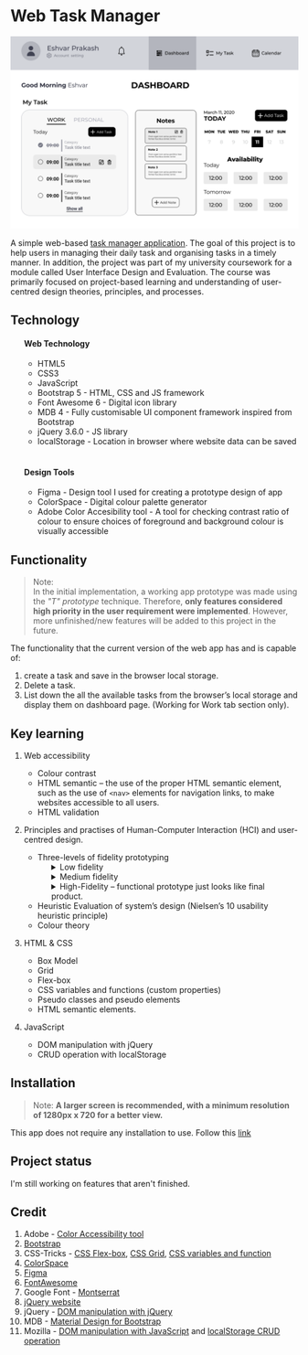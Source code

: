 


# Web Task Manager
<picture>
  <source media="(prefers-color-scheme: light)" srcset="https://github.com/Esh07/web-task-manager/blob/main/assests/img/homepage.png?raw=true">
  <img alt="an image of task manager homepage" src="https://github.com/Esh07/web-task-manager/blob/main/assests/img/homepage.png?raw=true">
</picture>

A simple web-based [task manager application](https://esh07.github.io/web-task-manager). The goal of this project is to help users in managing their daily task and organising tasks in a timely manner. In addition, the project was part of my university coursework for a module called User Interface Design and Evaluation. The course was primarily focused on project-based learning and understanding of user-centred design theories, principles, and processes.

## Technology

  <ul type="none">
    <li> <h4>Web Technology </h4> </li>
      <ul type="circle">
        <li> HTML5</li>
        <li> CSS3 </li>
        <li>JavaScript </li>
        <li> Bootstrap 5 - HTML, CSS and JS framework </li>
        <li>Font Awesome 6 - Digital icon library</li>
        <li>MDB 4 - Fully customisable UI component framework inspired from Bootstrap</li>
   	    <li> jQuery 3.6.0 - JS library</li>
        <li>localStorage - Location in browser where website data can be saved</li>
      </ul><br />
    <li><h4> Design Tools</strong> </h4>
    <ul type="circle">
      <li> Figma - Design tool I used for creating a prototype design of app </li>
      <li>ColorSpace - Digital colour palette generator </li>
      <li>Adobe Color Accesibility tool - A tool for checking contrast ratio of colour to ensure choices of foreground and background colour is visually accessible </li>
     </ul>
    </ul>
     
 ## Functionality 
> Note: </br>
> In the initial implementation, a working app prototype was made using the _"T" prototype_ technique. Therefore, **only features considered high priority in the user requirement were implemented**. However, more unfinished/new features will be added to this project in the future.

The functionality that the current version of the web app has and is capable of:

1. create a task and save in the browser local storage.
2. Delete a task.
3. List down the all the available tasks from the browser’s local storage and display them on dashboard page. (Working for Work tab section only).

## Key learning

1. Web accessibility

   - Colour contrast
   - HTML semantic – the use of the proper HTML semantic element, such as the use of
     `<nav>` elements for navigation links, to make websites accessible to all users.
   - HTML validation

2. Principles and practises of Human-Computer Interaction (HCI) and user-centred design.

   - Three-levels of fidelity prototyping
     <ul type="none">
       <li>
         <details>
           <summary>Low fidelity</summary>
             <ul type="none">
               <li>Sketches and storyboards etc.</li>
             </ul>
         </details>
       </li>
       <li>
         <details>
           <summary>Medium fidelity</summary>
            <ul type="none">
               <li>Wireframes and mock-ups etc.</li>
            </ul>
         </details>
       </li>
       <li>
         <details>
           <summary> High-Fidelity – functional prototype just looks like final product.</summary>
             <ul type="disc">
               <li>“T” prototype</br></li>
                 In short, this task manager webapp is Hi-fi prototype.</ul>
         </details>
       </li>
     </ul>
   - Heuristic Evaluation of system’s design (Nielsen’s 10 usability heuristic principle)
   - Colour theory

3. HTML & CSS

   - Box Model
   - Grid
   - Flex-box
   - CSS variables and functions (custom properties)
   - Pseudo classes and pseudo elements
   - HTML semantic elements.

4. JavaScript

   - DOM manipulation with jQuery
   - CRUD operation with localStorage

## Installation

> Note: <b> A larger screen is recommended, with a minimum resolution of 1280px x 720 for a better view. </b>

This app does not require any installation to use. Follow this [link](https://esh07.github.io/web-task-manager)

## Project status

I'm still working on features that aren't finished.

## Credit

1. Adobe - [Color Accessibility tool](https://color.adobe.com/create/color-contrast-analyzer)
2. [Bootstrap](https://getbootstrap.com/)
3. CSS-Tricks - [CSS Flex-box](https://css-tricks.com/snippets/css/a-guide-to-flexbox/), [CSS Grid](https://css-tricks.com/snippets/css/complete-guide-grid/), [CSS variables and function](https://developer.mozilla.org/en-US/docs/Web/CSS/var)
4. [ColorSpace](https://mycolor.space)
5. [Figma](https://figma.com/)
6. [FontAwesome](https://fontawesome.com/)
7. Google Font - [Montserrat](https://fonts.google.com/specimen/Montserrat)
8. [jQuery website](https://jquery.com/)
9. jQuery - [DOM manipulation with jQuery](https://api.jquery.com/category/manipulation/)
10. MDB - [Material Design for Bootstrap](https://mdbootstrap.com/)
11. Mozilla - [DOM manipulation with JavaScript](https://developer.mozilla.org/en-US/docs/Learn/JavaScript/Client-side_web_APIs/Manipulating_documents) and [localStorage CRUD operation](https://developer.mozilla.org/en-US/docs/Web/API/Web_Storage_API/Using_the_Web_Storage_API)
